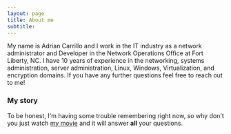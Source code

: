 ```yaml
---
layout: page
title: About me
subtitle: 
---
```


My name is Adrian Carrillo and I work in the IT industry as a network administrator and Developer in the Network Operations Office at Fort Liberty, NC. I have 10 years of experience in the networking, systems administration, server administration, Linux, Windows, Virtualization, and encryption domains. If you have any further questions feel free to reach out to me!



### My story

To be honest, I'm having some trouble remembering right now, so why don't you just watch [my movie](https://en.wikipedia.org/wiki/The_Princess_Bride_%28film%29) and it will answer **all** your questions.
